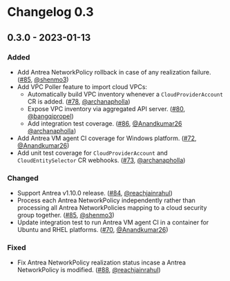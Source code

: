 # Changelog 0.3

## 0.3.0 - 2023-01-13

### Added

- Add Antrea NetworkPolicy rollback in case of any realization failure. ([#85](https://github.com/antrea-io/nephe/pull/85), [@shenmo3])
- Add VPC Poller feature to import cloud VPCs:
  * Automatically build VPC inventory whenever a `CloudProviderAccount` CR is added. ([#78](https://github.com/antrea-io/nephe/pull/78), [@archanapholla])
  * Expose VPC inventory via aggregated API server. ([#80](https://github.com/antrea-io/nephe/pull/80), [@bangqipropel])
  * Add integration test coverage. ([#86](https://github.com/antrea-io/nephe/pull/86), [@Anandkumar26] [@archanapholla])
- Add Antrea VM agent CI coverage for Windows platform. ([#72](https://github.com/antrea-io/nephe/pull/72), [@Anandkumar26])
- Add unit test coverage for `CloudProviderAccount` and `CloudEntitySelector` CR webhooks. ([#73](https://github.com/antrea-io/nephe/pull/73), [@archanapholla])

### Changed

- Support Antrea v1.10.0 release. ([#84](https://github.com/antrea-io/nephe/pull/84), [@reachjainrahul])
- Process each Antrea NetworkPolicy independently rather than processing all Antrea NetworkPolicies mapping to a cloud security group together. ([#85](https://github.com/antrea-io/nephe/pull/85), [@shenmo3])
- Update integration test to run Antrea VM agent CI in a container for Ubuntu and RHEL platforms. ([#70](https://github.com/antrea-io/nephe/pull/70), [@Anandkumar26])

### Fixed

- Fix Antrea NetworkPolicy realization status incase a Antrea NetworkPolicy is modified. ([#88](https://github.com/antrea-io/nephe/pull/88), [@reachjainrahul])

[@Anandkumar26]: https://github.com/Anandkumar26
[@archanapholla]: https://github.com/archanapholla
[@bangqipropel]: https://github.com/bangqipropel
[@reachjainrahul]: https://github.com/reachjainrahul
[@shenmo3]: https://github.com/shenmo3
